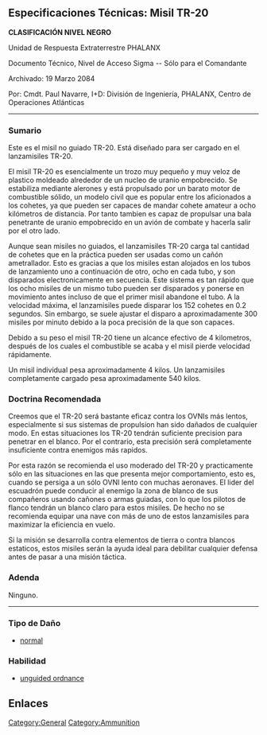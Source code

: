 ## Especificaciones Técnicas: Misil TR-20

**CLASIFICACIÓN NIVEL NEGRO**

Unidad de Respuesta Extraterrestre PHALANX

Documento Técnico, Nivel de Acceso Sigma -- Sólo para el Comandante

Archivado: 19 Marzo 2084

Por: Cmdt. Paul Navarre, I+D: División de Ingeniería, PHALANX, Centro de
Operaciones Atlánticas

------------------------------------------------------------------------

### Sumario

Este es el misil no guiado TR-20. Está diseñado para ser cargado en el
lanzamisiles TR-20.

El misil TR-20 es esencialmente un trozo muy pequeño y muy veloz de
plastico moldeado alrededor de un nucleo de uranio empobrecido. Se
estabiliza mediante alerones y está propulsado por un barato motor de
combustible sólido, un modelo civil que es popular entre los aficionados
a los cohetes, ya que pueden ser capaces de mandar cohete amateur a ocho
kilómetros de distancia. Por tanto tambien es capaz de propulsar una
bala penetrante de uranio empobrecido en un avión de combate y hacerla
salir por el otro lado.

Aunque sean misiles no guiados, el lanzamisiles TR-20 carga tal cantidad
de cohetes que en la práctica pueden ser usadas como un cañón
ametrallador. Esto es gracias a que los misiles estan alojados en los
tubos de lanzamiento uno a continuación de otro, ocho en cada tubo, y
son disparados electronicamente en secuencia. Este sistema es tan rápido
que los ocho misiles de un mismo tubo pueden ser disparados y ponerse en
movimiento antes incluso de que el primer misil abandone el tubo. A la
velocidad máxima, el lanzamisiles puede disparar los 152 cohetes en 0.2
segundos. Sin embargo, se suele ajustar el disparo a aproximadamente 300
misiles por minuto debido a la poca precisión de la que son capaces.

Debido a su peso el misil TR-20 tiene un alcance efectivo de 4
kilometros, después de los cuales el combustible se acaba y el misil
pierde velocidad rápidamente.

Un misil individual pesa aproximadamente 4 kilos. Un lanzamisiles
completamente cargado pesa aproximadamente 540 kilos.

### Doctrina Recomendada

Creemos que el TR-20 será bastante eficaz contra los OVNIs más lentos,
especialmente si sus sistemas de propulsion han sido dañados de
cualquier modo. En estas situaciones los TR-20 tendrán suficiente
precision para penetrar en el blanco. Por el contrario, esta precisión
será completamente insuficiente contra enemigos más rapidos.

Por esta razón se recomienda el uso moderado del TR-20 y practicamente
sólo en las situaciones en las que presenta mejor comportamiento, esto
es, cuando se persiga a un sólo OVNI lento con muchas aeronaves. El
lider del escuadrón puede conducir al enemigo la zona de blanco de sus
compañeros usando cañones o armas guiadas, con lo que los pilotos de
flanco tendrán un blanco claro para estos misiles. De hecho no se
recomienda equipar una nave con más de uno de estos lanzamisiles para
maximizar la eficiencia en vuelo.

Si la misión se desarrolla contra elementos de tierra o contra blancos
estaticos, estos misiles serán la ayuda ideal para debilitar cualquier
defensa antes de pasar a una misión táctica.

### Adenda

Ninguno.

------------------------------------------------------------------------

### Tipo de Daño

- [normal](Damage/normal "wikilink")

### Habilidad

- [unguided ordnance](Skills/unguided "wikilink")

## Enlaces

[Category:General](Category:General "wikilink")
[Category:Ammunition](Category:Ammunition "wikilink")